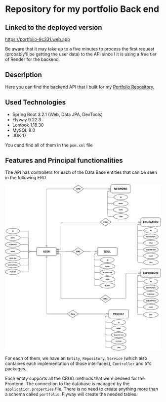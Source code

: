 # Repository for my portfolio Back end

## Linked to the deployed version

https://portfolio-9c331.web.app

Be aware that it may take up to a five minutes to process the first request (probably'll be getting the user data) to the API since I it is using a free tier of Render for the backend.

## Description

Here you can find the backend API that I built for my [Portfolio Repository.](https://github.com/martincalsina/Portfolio-back-end)


## Used Technologies

- Spring Boot 3.2.1 (Web, Data JPA, DevTools)
- Flyway 9.22.3
- Lombok 1.18.30
- MySQL 8.0
- JDK 17

You cand find all of them in the `pom.xml` file

## Features and Principal functionalities

The API has controllers for each of the Data Base entities that can be seen in the following ERD

![DER](DERportfolio.png)

For each of them, we have an `Entity`, `Repository`, `Service` (which also containes each implementation of those interfaces), `Controller` and `DTO` packages. 

Each entity supports all the CRUD methods that were nedeed for the Frontend. The connection to the database is managed by the `application.properties`
file. There is no need to create anything more than a schema called `portfolio`. Flyway will create the needed tables.